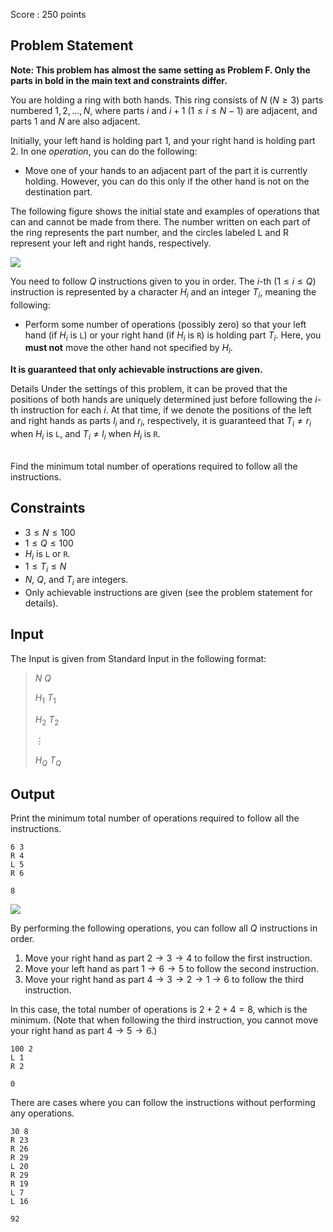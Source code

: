 Score : $250$ points

## Problem Statement

**Note: This problem has almost the same setting as Problem F. Only the parts in bold in the main text and constraints differ.**

You are holding a ring with both hands.
This ring consists of $N\ (N \geq 3)$ parts numbered $1,2,\dots,N$, where parts $i$ and $i+1$ ($1 \leq i \leq N-1$) are adjacent, and parts $1$ and $N$ are also adjacent.

Initially, your left hand is holding part $1$, and your right hand is holding part $2$.
In one *operation*, you can do the following:

- Move one of your hands to an adjacent part of the part it is currently holding. However, you can do this only if the other hand is not on the destination part.

The following figure shows the initial state and examples of operations that can and cannot be made from there. The number written on each part of the ring represents the part number, and the circles labeled L and R represent your left and right hands, respectively.

![](https://img.atcoder.jp/abc376/bb6691e1c7281e4794b3fd94b256ba66.png)

You need to follow $Q$ instructions given to you in order.
The $i$-th ($1 \leq i \leq Q$) instruction is represented by a character $H_i$ and an integer $T_i$, meaning the following:

- Perform some number of operations (possibly zero) so that your left hand (if $H_i$ is `L`) or your right hand (if $H_i$ is `R`) is holding part $T_i$.
  Here, you **must not** move the other hand not specified by $H_i$.

**It is guaranteed that only achievable instructions are given.**

Details
Under the settings of this problem, it can be proved that the positions of both hands are uniquely determined just before following the $i$-th instruction for each $i$.
At that time, if we denote the positions of the left and right hands as parts $l_i$ and $r_i$, respectively, it is guaranteed that $T_i \neq r_i$ when $H_i$ is `L`, and $T_i \neq l_i$ when $H_i$ is `R`.

<br>
Find the minimum total number of operations required to follow all the instructions.

## Constraints

- $3 \leq N \leq 100$
- $1 \leq Q \leq 100$
- $H_i$ is `L` or `R`.
- $1 \leq T_i \leq N$
- $N$, $Q$, and $T_i$ are integers.
- Only achievable instructions are given (see the problem statement for details).

## Input

The Input is given from Standard Input in the following format:

> $N$ $Q$
> 
> $H_1$ $T_1$
> 
> $H_2$ $T_2$
> 
> $\vdots$
> 
> $H_Q$ $T_Q$

## Output

Print the minimum total number of operations required to follow all the instructions.

```input1
6 3
R 4
L 5
R 6
```

```output1
8
```

![](https://img.atcoder.jp/abc376/367efd733280195fad534ad518cca09d.png)

By performing the following operations, you can follow all $Q$ instructions in order.

1. Move your right hand as part $2 \rightarrow 3 \rightarrow 4$ to follow the first instruction.
2. Move your left hand as part $1 \rightarrow 6 \rightarrow 5$ to follow the second instruction.
3. Move your right hand as part $4 \rightarrow 3 \rightarrow 2 \rightarrow 1 \rightarrow 6$ to follow the third instruction.

In this case, the total number of operations is $2+2+4=8$, which is the minimum.
(Note that when following the third instruction, you cannot move your right hand as part $4 \rightarrow 5 \rightarrow 6$.)

```input2
100 2
L 1
R 2
```

```output2
0
```

There are cases where you can follow the instructions without performing any operations.

```input3
30 8
R 23
R 26
R 29
L 20
R 29
R 19
L 7
L 16
```

```output3
92
```